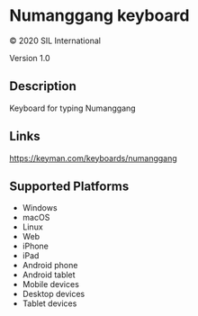 Numanggang keyboard
==============

© 2020 SIL International

Version 1.0

Description
-----------

Keyboard for typing Numanggang

Links
-----
https://keyman.com/keyboards/numanggang

Supported Platforms
-------------------
 * Windows
 * macOS
 * Linux
 * Web
 * iPhone
 * iPad
 * Android phone
 * Android tablet
 * Mobile devices
 * Desktop devices
 * Tablet devices

